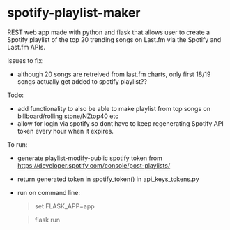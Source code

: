 # spotify-playlist-maker

REST web app made with python and flask that allows user to create a Spotify playlist of the top 20 trending songs on Last.fm via the Spotify and Last.fm APIs. 

Issues to fix: 
- although 20 songs are retreived from last.fm charts, only first 18/19 songs actually get added to spotify playlist??

Todo: 
- add functionality to also be able to make playlist from top songs on billboard/rolling stone/NZtop40 etc
- allow for login via spotify so dont have to keep regenerating Spotify API token every hour when it expires. 

To run:
- generate playlist-modify-public spotify token from https://developer.spotify.com/console/post-playlists/
- return generated token in spotify_token() in api_keys_tokens.py
- run on command line:

    > set FLASK_APP=app
    
    > flask run
